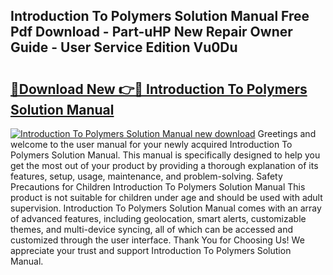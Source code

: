 ## Introduction To Polymers Solution Manual Free Pdf Download - Part-uHP New Repair Owner Guide - User Service Edition Vu0Du

# <h2><a href="http://bc46461.oget.top/?id=Introduction+To+Polymers+Solution+Manual">🔗Download New 👉🔴 Introduction To Polymers Solution Manual</a></h2>

[![Introduction To Polymers Solution Manual new download](https://i.imgur.com/5g1atiW.png)](http://bc46461.oget.top/?id=Introduction+To+Polymers+Solution+Manual)
Greetings and welcome to the user manual for your newly acquired Introduction To Polymers Solution Manual. This manual is specifically designed to help you get the most out of your product by providing a thorough explanation of its features, setup, usage, maintenance, and problem-solving. Safety Precautions for Children Introduction To Polymers Solution Manual This product is not suitable for children under age and should be used with adult supervision. Introduction To Polymers Solution Manual comes with an array of advanced features, including geolocation, smart alerts, customizable themes, and multi-device syncing, all of which can be accessed and customized through the user interface. Thank You for Choosing Us! We appreciate your trust and support Introduction To Polymers Solution Manual.
